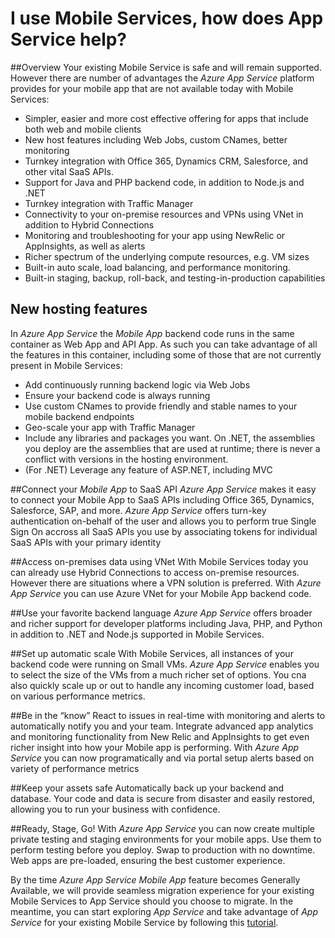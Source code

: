 <properties
	pageTitle="I use Mobile Services, how does App Service help?"
	description="Learn what advantages does App Service bring to your existing Mobile Services projects."
	services="app-service\mobile"
	documentationCenter="ios"
	authors="kirillg"
	manager="dwrede"
	editor=""/>

<tags
	ms.service="app-service-mobile"
	ms.workload="mobile"
	ms.tgt_pltfrm="mobile-multiple"
	ms.devlang="na"
	ms.topic="article"
	ms.date="08/05/2015"
	ms.author="kirillg"/>

# <a name="getting-started"> </a>I use Mobile Services, how does App Service help?

##Overview
Your existing Mobile Service is safe and will remain supported. However there are number of advantages the *Azure App Service* platform provides for your mobile app that are not available today with Mobile Services:  

- Simpler, easier and more cost effective offering for apps that include both web and mobile clients
- New host features including Web Jobs, custom CNames, better monitoring
- Turnkey integration with Office 365, Dynamics CRM, Salesforce, and other vital SaaS APIs.
- Support for Java and PHP backend code, in addition to Node.js and .NET
- Turnkey integration with Traffic Manager
- Connectivity to your on-premise resources and VPNs using VNet in addition to Hybrid Connections
- Monitoring and troubleshooting for your app using NewRelic or AppInsights, as well as alerts
- Richer spectrum of the underlying compute resources, e.g. VM sizes
- Built-in auto scale, load balancing, and performance monitoring.
- Built-in staging, backup, roll-back, and testing-in-production capabilities

## New hosting features
In *Azure App Service* the *Mobile App* backend code runs in the same container as Web App and API App. As such you can take advantage of all the features in this container, including some of those that are not currently present in Mobile Services:

- Add continuously running backend logic via Web Jobs
- Ensure your backend code is always running
- Use custom CNames to provide friendly and stable names to your mobile backend endpoints
- Geo-scale your app with Traffic Manager
- Include any libraries and packages you want. On .NET, the assemblies you deploy are the assemblies that are used at runtime; there is never a conflict with versions in the hosting environment.
- (For .NET) Leverage any feature of ASP.NET, including MVC


##Connect your *Mobile App* to SaaS API
*Azure App Service* makes it easy to connect your Mobile App to SaaS APIs including Office 365, Dynamics, Salesforce, SAP, and more. *Azure App Service* offers turn-key authentication on-behalf of the user and allows you to perform true Single Sign On accross all SaaS APIs you use by associating tokens for individual SaaS APIs with your primary identity

##Access on-premises data using VNet
With Mobile Services today you can already use Hybrid Connections to access on-premise resources. However there are situations where a VPN solution is preferred. With *Azure App Service* you can use Azure VNet for your Mobile App backend code.

##Use your favorite backend language
*Azure App Service* offers broader and richer support for developer platforms including Java, PHP, and Python in addition to .NET and Node.js supported in Mobile Services.

##Set up automatic scale
With Mobile Services, all instances of your backend code were running on Small VMs. *Azure App Service* enables you to select the size of the VMs from a much richer set of options. You cna also  quickly scale up or out to handle any incoming customer load, based on various performance metrics.

##Be in the “know”
React to issues in real-time with monitoring and alerts to automatically notify you and your team. Integrate advanced app analytics and monitoring functionality from New Relic and AppInsights to get even richer insight into how your Mobile app is performing. With *Azure App Service* you can now programatically and via portal setup alerts based on variety of performance metrics

##Keep your assets safe
Automatically back up your backend and database. Your code and data is secure from disaster and easily restored, allowing you to run your business with confidence.

##Ready, Stage, Go!
With *Azure App Service* you can now create multiple private testing and staging environments for your mobile apps. Use them to perform testing before you deploy. Swap to production with no downtime. Web apps are pre-loaded, ensuring the best customer experience.



By the time *Azure App Service Mobile App* feature becomes Generally Available, we will provide seamless migration experience for your existing Mobile Services to App Service should you choose to migrate. In the meantime, you can start exploring *App Service* and take advantage of *App Service* for your existing Mobile Service by following this [tutorial](app-service-mobile-dotnet-backend-migrating-from-mobile-services.md).
 

